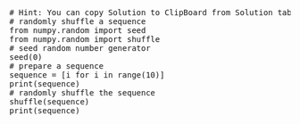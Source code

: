 <pre class="file" data-target="clipboard">
# Hint: You can copy Solution to ClipBoard from Solution tab in Step 7
# randomly shuffle a sequence
from numpy.random import seed
from numpy.random import shuffle
# seed random number generator
seed(0)
# prepare a sequence
sequence = [i for i in range(10)]
print(sequence)
# randomly shuffle the sequence
shuffle(sequence)
print(sequence)

</pre>

